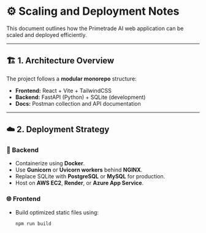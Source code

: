 # ⚙️ Scaling and Deployment Notes

This document outlines how the Primetrade AI web application can be scaled and deployed efficiently.

---

## 🏗️ 1. Architecture Overview
The project follows a **modular monorepo** structure:
- **Frontend:** React + Vite + TailwindCSS  
- **Backend:** FastAPI (Python) + SQLite (development)  
- **Docs:** Postman collection and API documentation

---

## ☁️ 2. Deployment Strategy

### 🧩 Backend
- Containerize using **Docker**.
- Use **Gunicorn** or **Uvicorn workers** behind **NGINX**.
- Replace SQLite with **PostgreSQL** or **MySQL** for production.
- Host on **AWS EC2**, **Render**, or **Azure App Service**.

### 🌐 Frontend
- Build optimized static files using:
  ```bash
  npm run build
